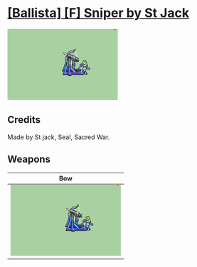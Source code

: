 # [\[Ballista\] \[F\] Sniper by St Jack](./)
 

<img src="./5.%20Bow%20(Ballista)/Bow_000.png" alt="[Ballista] [F] Sniper by St Jack standing" />

## Credits

Made by St jack, Seal, Sacred War.

## Weapons
 

|Bow |
|  :---: |
| <img alt="Bow animation" src="./5.%20Bow%20(Ballista)/Bow.gif" /> |
